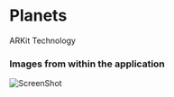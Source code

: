 # Planets
ARKit Technology

### Images from within the application
![ScreenShot](https://github.com/mustafagunes/Planets/blob/master/planets.gif)
